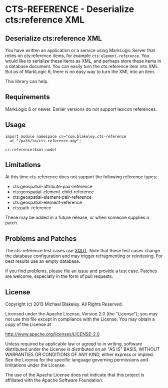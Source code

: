 CTS-REFERENCE - Deserialize cts:reference XML
===

Deserialize cts:reference XML
---

You have written an application or a service using MarkLogic Server
that relies on cts:reference items, for example
`cts:element-reference`. You would like to serialize these items as XML,
and perhaps store these items in a database document.
You can easily turn the cts:reference item into XML.
But as of MarkLogic 6, there is no easy way to turn the XML into an item.

This library can help.

Requirements
---

MarkLogic 6 or newer. Earlier versions do not support lexicon references.

Usage
---

    import module namespace cr="com.blakeley.cts-reference
      at "/path/to/cts-reference.xqy";

    cr:reference($xml-node)

Limitations
---

At this time cts-reference does not support the following reference types:

- cts:geospatial-attribute-pair-reference
- cts:geospatial-element-child-reference
- cts:geospatial-element-pair-reference
- cts:geospatial-element-reference
- cts:path-reference

These may be added in a future release, or when someone supplies a patch.

Problems and Patches
---

The cts-reference test cases use [XQUT](https://github.com/mblakele/xqut).
Note that these test cases change the database configuration
and may trigger refragmenting or reindexing.
For best results use an empty database.

If you find problems, please file an issue and provide a test case.
Patches are welcome, especially in the form of pull requests.

License
---
Copyright (c) 2013 Michael Blakeley. All Rights Reserved.

Licensed under the Apache License, Version 2.0 (the "License");
you may not use this file except in compliance with the License.
You may obtain a copy of the License at

http://www.apache.org/licenses/LICENSE-2.0

Unless required by applicable law or agreed to in writing, software
distributed under the License is distributed on an "AS IS" BASIS,
WITHOUT WARRANTIES OR CONDITIONS OF ANY KIND, either express or implied.
See the License for the specific language governing permissions and
limitations under the License.

The use of the Apache License does not indicate that this project is
affiliated with the Apache Software Foundation.
